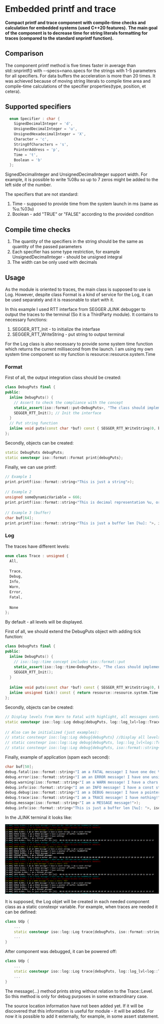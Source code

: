 # Embedded printf and trace

**Compact printf and trace component with compile-time checks and calculation for embedded systems (used C++20 features).**
**The main goal of the component is to decrease time for string literals formatting for traces (compared to the standard snprintf function).**

## Comparison

The component printf method is five times faster in average than std::snprintf() with --specs=nano.specs for the strings with 1-5 parameters for all specifiers.
For data buffers the acceleration is more than 20 times.
It was achieved because of moving string literals to compile time area and compile-time calculations of the specifier properties(type, position, et cetera).

## Supported specifiers

```cpp
  enum Specifier : char {
    SignedDecimalInteger = 'd',
    UnsignedDecimalInteger = 'u',
    UnsignedHexadecimalInteger = 'X',
    Character = 'c',
    StringOfCharacters = 's',
    PointerAddress = 'p',
    Time = 't',
    Boolean = 'b'
  };
```

SignedDecimalInteger and UnsignedDecimalInteger support width. For example, it is possible to write %08u so up to 7 zeros might be added to the left side of the number.

The specifiers that are not standard:

1. Time - supposed to provide time from the system launch in ms (same as %u.%03u)
2. Boolean - add "TRUE" or "FALSE" according to the provided condition

## Compile time checks

1. The quantity of the specifiers in the string should be the same as quantity of the passed parameters
2. Each specifier has some type restriction, for example UnsignedDecimalInteger - should be unsigned integral
3. The width can be only used with decimals

## Usage

As the module is oriented to traces, the main class is supposed to use is Log. However, despite class Format is a kind of service for the Log, it can be used separately and it is reasonable to start with it.

In this example I used RTT interface from SEGGER JLINK debugger to output the traces to the terminal (So it is a ThirdParty module).
It contains to necessary functions:

1. SEGGER_RTT_Init - to initialize the interfase
2. SEGGER_RTT_WriteString - put string to output terminal

For the Log class is also necessary to provide some system time function which returns the current millisecond from the launch.
I am using my own system time component so my function is resource::resource.system.Time

### Format

First of all, the output integration class should be created:

```cpp
class DebugPuts final {
public:
  inline DebugPuts() {
    // Assert to check the compliance with the concept
    static_assert(iso::format::put<DebugPuts>, "The class should implement a whole concept interface!");
    SEGGER_RTT_Init(); // Init the interface
  }
  // Put string function
  inline void puts(const char *buf) const { SEGGER_RTT_WriteString(0, buf); }
};
```

Secondly, objects can be created:

```cpp
static DebugPuts debugPuts;
static constexpr iso::format::Format print{debugPuts};
```

Finally, we can use printf:

```cpp
// Example 1
print.printf(iso::format::string<"This is just a string">);

// Example 2
unsigned someDynamicVariable = 666;
print.printf(iso::format::string<"This is decimal representation %u, or with additional zeros %08d, or in hex %X!">, someDynamicVariable, someDynamicVariable, someDynamicVariable);

// Example 3 (buffer)
char buf[64];
print.printf(iso::format::string<"This is just a buffer len [%u]: ">, iso::format::DataBuffer(buf, sizeof(buf)), sizeof(buf));
```

### Log

The traces have different levels:

```cpp
enum class Trace : unsigned {
  All,

  Trace,
  Debug,
  Info,
  Warn,
  Error,
  Fatal,

  None
};
```

By default - all levels will be displayed.

First of all, we should extend the DebugPuts object with adding tick function:

```cpp
class DebugPuts final {
public:
  inline DebugPuts() {
    // iso::log::time concept includes iso::format::put
    static_assert(iso::log::time<DebugPuts>, "The class should implement a whole concept interface!");
    SEGGER_RTT_Init();
  }

  inline void puts(const char *buf) const { SEGGER_RTT_WriteString(0, buf); }
  inline unsigned tick() const { return resource::resource.system.Time(); } //added
};
```

Secondly, objects can be created:

```cpp
// Display levels from Warn to Fatal with highlight, all messages contains the component name ("GLOBAL")
static constexpr iso::log::Log debug{debugPuts, log::log_lvl<log::Trace::Warn, log::Highlight::Enabled>, iso::format::string<"GLOBAL">};

// Also can be initialized (just examples):
// static constexpr iso::log::Log debug{debugPuts} //Display all levels without prefix and highlight
// static constexpr iso::log::Log debug{debugPuts, log::log_lvl<log::Trace::Debug>} //Display levels from Debug to Fatal without prefix and highlight
// static constexpr iso::log::Log debug{debugPuts, iso::format::string<"USB">} //Display levels with USB prefix and without highlight
```

Finally, example of application (spam each second):

```cpp
char buf[50];
debug.fatal(iso::format::string<"I am a FATAL message! I have one dec %d and one hex %X values!">, -555, 0x1234U);
debug.error(iso::format::string<"I am an ERROR message! I have one unsigned decimal with three 0: %08u">, 98765U);
debug.warning(iso::format::string<"I am a WARN message! I have a chars: %c%c%c%c">, 'T', 'E', 'S', 'T');
debug.info(iso::format::string<"I am an INFO message! I have a const string: %s">, iso::format::string<"I am a const string!">);
debug.debug(iso::format::string<"I am a DEBUG message! I have a pointer of buffer: %p">, buf);
debug.trace(iso::format::string<"I am a TRACE message! I have nothing!">);
debug.message(iso::format::string<"I am a MESSAGE message!">);
debug.info(iso::format::string<"This is just a buffer len [%u]: ">, iso::format::DataBuffer(buf, sizeof(buf)), sizeof(buf));
```

In the JLINK terminal it looks like:

![Output](output.png)

It is supposed, the Log objet will be created in each needed component class as a static constexpr variable.
For example, when traces are needed it can be defined:

```cpp
class Udp {
    ...
    static constexpr iso::log::Log trace{debugPuts, iso::format::string<"UDP">};
    ...
}
```

After component was debugged, it can be powered off:

```cpp
class Udp {
    ...
    static constexpr iso::log::Log trace{debugPuts, log::log_lvl<log::Trace::None>, iso::format::string<"UDP">};
    ...
}
```

The message(...) method prints string without relation to the Trace::Level.
So this method is only for debug purposes in some extraordinary case.

The source location information have not been added yet.
If it will be discovered that this information is useful for module - it will be added.
For now it is possible to add it externally, for example, in some assert statement.
